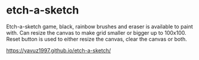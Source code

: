 # etch-a-sketch

Etch-a-sketch game, black, rainbow brushes and eraser is available to paint with. Can resize the canvas to make grid smaller or bigger up to 100x100. Reset button is used to either resize the canvas, clear the canvas or both.

https://yavuz1997.github.io/etch-a-sketch/